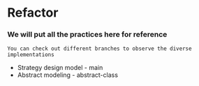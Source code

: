 # Refactor
### We will put all the practices here for reference
```You can check out different branches to observe the diverse implementations```
- Strategy design model - main
- Abstract modeling - abstract-class